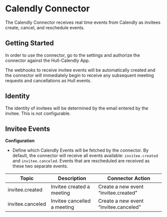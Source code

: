 # Calendly Connector

The Calendly Connector receives real time events from Calendly as invitees
create, cancel, and reschedule events.

## Getting Started

In order to use the connector, go to the settings
and authorize the connector against the Hull-Calendly App.

The webhooks to receive invitee events will be automatically created and 
the connector will immediately begin to receive any subsequent meeting requests and cancellations as Hull events.


## Identity

The identity of invitees will be determined by the email entered by the invitee. This is not configurable.


## Invitee Events

**Configuration**

-  Define which Calendly Events will be fetched by the connector. By default, the connector will receive all events
available: `invitee.created` and `invitee.canceled`. Events that are rescheduled are received as these two separate events.

| **Topic**               | **Description**                 | **Connector Action**                     |
| ----------------------- | ------------------------------- | -----------------------------------------|
| invitee.created         | Invitee created a meeting       | Create a new event “invitee.created”     |
| invitee.canceled        | Invitee cancelled a meeting     | Create a new event “invitee.canceled”    |




